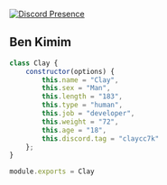 [![Discord Presence](https://lanyard.cnrad.dev/api/?theme=dark)](https://discord.com/users/1208078966456586270)

<h2>Ben Kimim</h2>

```js
class Clay {
    constructor(options) {
        this.name = "Clay",
        this.sex = "Man",
        this.length = "183",
        this.type = "human",
        this.job = "developer",
        this.weight = "72",
        this.age = "18",
        this.discord.tag = "claycc7k"
    };
}

module.exports = Clay
```
